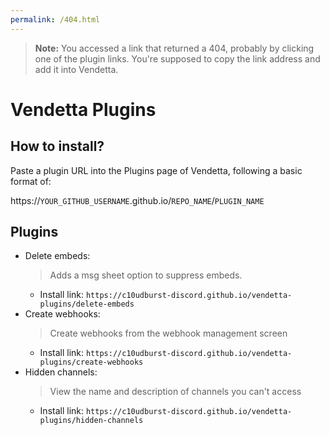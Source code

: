 ```yaml
---
permalink: /404.html
---
```

> **Note:** You accessed a link that returned a 404, probably by clicking one of the plugin links. You're supposed to copy the link address and add it into Vendetta.

# Vendetta Plugins
## How to install?
Paste a plugin URL into the Plugins page of Vendetta, following a basic format of:

https://`YOUR_GITHUB_USERNAME`.github.io/`REPO_NAME`/`PLUGIN_NAME`

## Plugins
<!-- plugins -->
- Delete embeds: 
    > Adds a msg sheet option to suppress embeds.
    - Install link: `https://c10udburst-discord.github.io/vendetta-plugins/delete-embeds`
- Create webhooks: 
    > Create webhooks from the webhook management screen
    - Install link: `https://c10udburst-discord.github.io/vendetta-plugins/create-webhooks`
- Hidden channels: 
    > View the name and description of channels you can't access
    - Install link: `https://c10udburst-discord.github.io/vendetta-plugins/hidden-channels`
<!-- plugins -->
